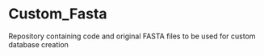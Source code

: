 # Custom_Fasta
Repository containing code and original FASTA files to be used for custom database creation
